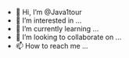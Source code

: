 - 👋 Hi, I’m @Java1tour
- 👀 I’m interested in ...
- 🌱 I’m currently learning ...
- 💞️ I’m looking to collaborate on ...
- 📫 How to reach me ...

<!---
Java1tour/Java1tour is a ✨ special ✨ repository because its `README.md` (this file) appears on your GitHub profile.
You can click the Preview link to take a look at your changes.
--->
